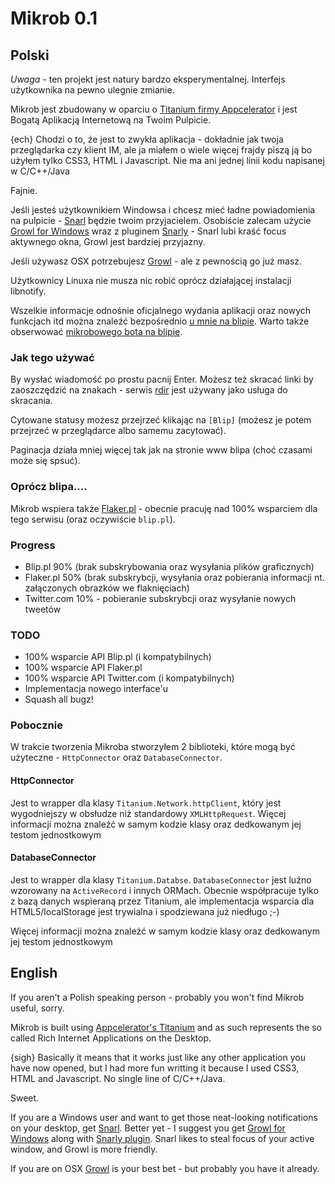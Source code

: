 # Mikrob 0.1

## Polski

*Uwaga* - ten projekt jest natury bardzo eksperymentalnej. Interfejs użytkownika na pewno ulegnie zmianie.

Mikrob jest zbudowany w oparciu o [Titanium firmy Appcelerator](http://appcelerator.com) i jest Bogatą Aplikacją Internetową na Twoim Pulpicie.

{ech} Chodzi o to, że jest to zwykła aplikacja - dokładnie jak twoja przeglądarka czy klient IM, ale ja miałem o wiele więcej frajdy piszą ją bo użyłem tylko CSS3, HTML i Javascript. Nie ma ani jednej linii kodu napisanej w C/C++/Java

Fajnie.

Jeśli jesteś użytkownikiem Windowsa i chcesz mieć ładne powiadomienia na pulpicie - [Snarl](http://www.fullphat.net/) będzie twoim przyjacielem. Osobiście zalecam użycie [Growl for Windows](http://www.growlforwindows.com/) wraz z pluginem [Snarly](http://blog.growlforwindows.com/2009/05/growl-snarl-gnarly.html) - Snarl lubi kraść focus aktywnego okna, Growl jest bardziej przyjazny.

Jeśli używasz OSX potrzebujesz [Growl](http://growl.info) - ale z pewnością go już masz.

Użytkownicy Linuxa nie musza nic robić oprócz działającej instalacji libnotify.

Wszelkie informacje odnośnie oficjalnego wydania aplikacji oraz nowych funkcjach itd można znaleźć bezpośrednio [u mnie na blipie](http://plugawy.blip.pl). Warto także obserwować [mikrobowego bota na blipie](http://mikrob.blip.pl).

### Jak tego używać

By wysłać wiadomość po prostu pacnij Enter. Możesz też skracać linki by zaoszczędzić na znakach - serwis [rdir](http://rdir.pl) jest używany jako usługa do skracania.

Cytowane statusy możesz przejrzeć klikając na `[Blip]` (możesz je potem przejrzeć w przeglądarce albo samemu zacytować).

Paginacja działa mniej więcej tak jak na stronie www blipa (choć czasami może się spsuć).

### Oprócz blipa....

Mikrob wspiera także [Flaker.pl](http://flaker.pl) - obecnie pracuję nad 100% wsparciem dla tego serwisu (oraz oczywiście `blip.pl`).


### Progress
* Blip.pl 90% (brak subskrybowania oraz wysyłania plików graficznych)
* Flaker.pl 50% (brak subskrybcji, wysyłania oraz pobierania informacji nt. załączonych obrazków we flaknięciach)
* Twitter.com 10% - pobieranie subskrybcji oraz wysyłanie nowych tweetów

### TODO

* 100% wsparcie API Blip.pl (i kompatybilnych)
* 100% wsparcie API Flaker.pl
* 100% wsparcie API Twitter.com (i kompatybilnych)
* Implementacja nowego interface'u
* Squash all bugz!


### Pobocznie

W trakcie tworzenia Mikroba stworzyłem 2 biblioteki, które mogą być użyteczne - `HttpConnector` oraz `DatabaseConnector`.


#### HttpConnector

Jest to wrapper dla klasy `Titanium.Network.httpClient`, który jest wygodniejszy w obsłudze niż standardowy `XMLHttpRequest`. Więcej informacji można znaleźć w samym kodzie klasy oraz dedkowanym jej testom jednostkowym

#### DatabaseConnector

Jest to wrapper dla klasy `Titanium.Databse`. `DatabaseConnector` jest luźno wzorowany na `ActiveRecord` i innych ORMach. Obecnie współpracuje tylko z bazą danych wspieraną przez Titanium, ale implementacja wsparcia dla HTML5/localStorage jest trywialna i spodziewana już niedługo ;-)

Więcej informacji można znaleźć w samym kodzie klasy oraz dedkowanym jej testom jednostkowym

## English

If you aren't a Polish speaking person - probably you won't find Mikrob useful, sorry.

Mikrob is built using [Appcelerator's Titanium](http://appcelerator.com) and as such represents the so called Rich Internet Applications on the Desktop.

{sigh} Basically it means that it works just like any other application you have now opened, but I had more fun writting it because I used CSS3, HTML and Javascript. No single line of C/C++/Java.

Sweet.

If you are a Windows user and want to get those neat-looking notifications on your desktop, get [Snarl](http://www.fullphat.net/index.php). Better yet - I suggest you get [Growl for Windows](http://www.growlforwindows.com/) along with [Snarly plugin](http://blog.growlforwindows.com/2009/05/growl-snarl-gnarly.html). Snarl likes to steal focus of your active window, and Growl is more friendly.

If you are on OSX [Growl](http://growl.info) is your best bet - but probably you have it already.
